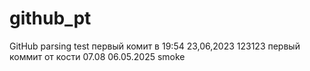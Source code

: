 # github_pt
GitHub parsing test
первый комит в 19:54 23,06,2023
123123
первый коммит от кости
07.08
06.05.2025 smoke

